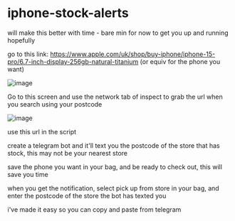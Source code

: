 # iphone-stock-alerts

will make this better with time - bare min for now to get you up and running hopefully

go to this link: https://www.apple.com/uk/shop/buy-iphone/iphone-15-pro/6.7-inch-display-256gb-natural-titanium (or equiv for the phone  you want)

![image](https://github.com/DanCousins/iphone-stock-alerts/assets/94175109/33bf30e8-e221-41d0-9316-93cc7b83b7a2)

Go to this screen and use the network tab of inspect to grab the url when you search using your postcode

![image](https://github.com/DanCousins/iphone-stock-alerts/assets/94175109/e4c6b501-72a6-49f2-a7d9-9ec533bb1d32)

use this url in the script

create a telegram bot and it'll text you the postcode of the store that has stock, this may not be your nearest store

save the phone you want in your bag, and be ready to check out, this will save you time

when you get the notification, select pick up from store in your bag, and enter the postcode of the store the bot has texted you

i've made it easy so you can copy and paste from telegram
